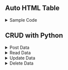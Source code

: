 ## Auto HTML Table
<details>
  <summary>Sample Code</summary>
  
Here the code you can generate html table with `GET`, its will show the all records automatically as your requirent. Here we are using `DataTables.net`.
Change `http://example.com/users` which your API. and also pass the columns name below of it.
 

```html
<!DOCTYPE html>
  <html>
  <head>
    <title>Table with Crudigniter</title>
    <link href="bootstrap.css" rel="stylesheet">
    <link href="https://cdn.jsdelivr.net/npm/bootstrap@5.0.2/dist/css/bootstrap.min.css" rel="stylesheet">
    <link href="https://cdn.datatables.net/1.11.1/css/jquery.dataTables.min.css" rel="stylesheet">
    <script src="https://code.jquery.com/jquery-3.5.1.js"></script>
    <meta name="viewport" content="initial-scale=1, maximum-scale=1, user-scalable=no">
  </head>
  <body>
  <div class="p-5">
  <table id="mytable" class="display" style="width:100%">
        <thead>
            <tr>
                <th>Id</th>
                <th>Name</th>
                <th>Email</th>
                <th>Action</th>
            </tr>
        </thead>
    </table>
  </div>
  </body>
<script>
$(document).ready(function() {
    $.extend( true, $.fn.dataTable.defaults, {
        "ordering": false
    });
    $('#mytable').DataTable( {
        "ajax": {
            "url": "http://example.com/users",
            "dataSrc": ""
        },
        "columns": [
            { data: "id" },
            { data: "name" },
            { data: "email" },
            {
              "mData": "",
              "mRender": function (data, type, row) {
                  return "<a href='/edit=" + row.id + "'>EDIT</a>";
              }
            }
        ]
    } );
} );
</script>
<script src="https://cdn.datatables.net/1.11.1/js/jquery.dataTables.min.js"></script>
<script src="https://cdn.jsdelivr.net/npm/bootstrap@5.0.2/dist/js/bootstrap.bundle.min.js"></script>
<script src="https://cdn.datatables.net/1.11.1/js/dataTables.bootstrap5.min.js"></script>
</html>
```
</details>

## CRUD with Python
<details>
  <summary>Post Data</summary>

  If `securiy_config=1`, use bearer token always

  ```python
  api.post(url,json={}, headers = {"Authorization": "Bearer YOUR_KEY"})
 ```
  
For Json Body  
 
  
```python
import requests as api

api_url = 'http://example.com/users'
response = api.post(url=api_url, json={
    'name':'Tony Stark',
    'email':'tony@ironman.com'
})
  ```
  
  For Form 
  
  
```python
import requests as api

api_url = 'http://example.com/users?form=true'
response = api.post(url=api_url, data={
    'name':'Tony Stark',
    'email':'tony@ironman.com'
})
  ```
</details>

<details>
  <summary>Read Data</summary>
 
  
  Read all methods will apply on `params`
  
```python
import requests as api

#for all data
api_url = 'http://example.com/users'
response = api.get(url=api_url)

#for where name=rohit
api_url = 'http://example.com/users'
response = api.get(url=api_url, params={'name':'Rohit'})

print(response.json())
  ```
</details>

<details>
  <summary>Update Data</summary>

  
```python
import requests as api

api_url = 'http://example.com/users?name=Tony Stark'
response = api.put(url=api_url, json={
    'name':'Mr. Tony Stark'
})
  ```
</details>

<details>
  <summary>Delete Data</summary>
 
  
```python
import requests as api

api_url = 'http://example.com/users'
response = api.delete(url=api_url, json={
    'name':'Mr. Tony Stark'
})
  ```
</details>
